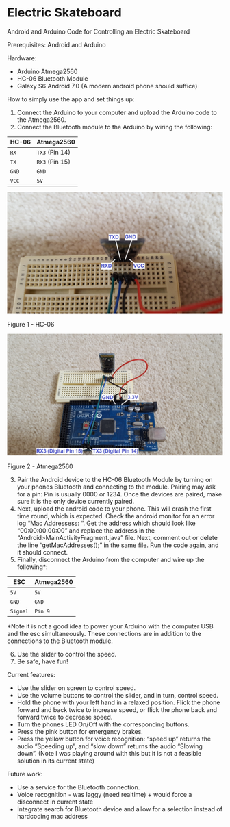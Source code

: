 # Electric Skateboard
Android and Arduino Code for Controlling an Electric Skateboard

Prerequisites: Android and Arduino

Hardware:
- Arduino Atmega2560
- HC-06 Bluetooth Module
- Galaxy S6 Android 7.0 (A modern android phone should suffice)

How to simply use the app and set things up:
1. Connect the Arduino to your computer and upload the Arduino code to the Atmega2560.
2. Connect the Bluetooth module to the Arduino by wiring the following:

| HC-06 | Atmega2560 |
| --- | --- |
| `RX` | `TX3` (Pin 14) |
| `TX` | `RX3` (Pin 15) |
| `GND` | `GND` |
| `VCC` | `5V` |

![picture alt](https://github.com/graduit/e-skate/blob/master/Arduino/Arduino%20HC-06.jpg "HC-06")

Figure 1 - HC-06

![picture alt](https://github.com/graduit/e-skate/blob/master/Arduino/Arduino%20Atmega2560.jpg "Atmega2560")

Figure 2 - Atmega2560

3. Pair the Android device to the HC-06 Bluetooth Module by turning on your phones Bluetooth and connecting to the module. Pairing may ask for a pin: Pin is usually 0000 or 1234. Once the devices are paired, make sure it is the only device currently paired.
4. Next, upload the android code to your phone. This will crash the first time round, which is expected. Check the android monitor for an error log “Mac Addressess: “. Get the address which should look like “00:00:00:00:00” and replace the address in the “Android>MainActivityFragment.java” file. Next, comment out or delete the line “getMacAddresses();” in the same file. Run the code again, and it should connect.
5. Finally, disconnect the Arduino from the computer and wire up the following*:

| ESC | Atmega2560 |
| --- | --- |
| `5V` | `5V` |
| `GND` | `GND` |
| `Signal` | `Pin 9` |

*Note it is not a good idea to power your Arduino with the computer USB and the esc simultaneously. These connections are in addition to the connections to the Bluetooth module.

6. Use the slider to control the speed.
7. Be safe, have fun!

Current features:
- Use the slider on screen to control speed.
- Use the volume buttons to control the slider, and in turn, control speed.
- Hold the phone with your left hand in a relaxed position. Flick the phone forward and back twice to increase speed, or flick the phone back and forward twice to decrease speed.
- Turn the phones LED On/Off with the corresponding buttons.
- Press the pink button for emergency brakes.
- Press the yellow button for voice recognition: “speed up” returns the audio “Speeding up”, and “slow down” returns the audio “Slowing down”. (Note I was playing around with this but it is not a feasible solution in its current state)

Future work:
- Use a service for the Bluetooth connection.
- Voice recognition - was laggy (need realtime) + would force a disconnect in current state
- Integrate search for Bluetooth device and allow for a selection instead of hardcoding mac address
